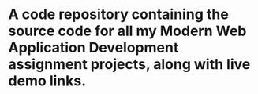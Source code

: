 # A code repository containing the source code for all my Modern Web Application Development assignment projects, along with live demo links.